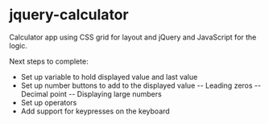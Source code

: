 # jquery-calculator
Calculator app using CSS grid for layout and jQuery and JavaScript for the logic.

Next steps to complete:
- Set up variable to hold displayed value and last value
- Set up number buttons to add to the displayed value
-- Leading zeros
-- Decimal point
-- Displaying large numbers
- Set up operators 
- Add support for keypresses on the keyboard
